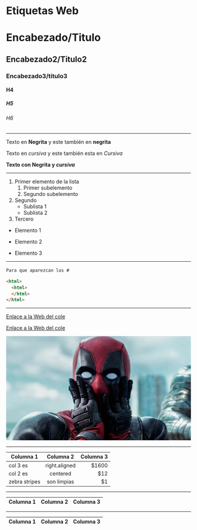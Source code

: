 # Etiquetas Web

# Encabezado/Titulo

## Encabezado2/Titulo2

### Encabezado3/titulo3

#### H4

##### H5

###### H6

----------------------

Texto en **Negrita** y este también en __negrita__
			
Texto en *cursiva* y este también esta en _Cursiva_

**Texto con Negrita y _cursiva_**

----------------------

1. Primer elemento de la lista
	1. Primer subelemento
	2. Segundo subelemento
2. Segundo
	* Sublista 1
	* Sublista 2
3. Tercero

* Elemento 1
- Elemento 2
+ Elemento 3

----------------------

``Para que aparezcan los #``

```HTML
<html>
  <html>
  </html>
</html>
```

______________________

[Enlace a la Web del cole](https://www.fje.edu/ca/fje)

[Enlace a la Web del cole](https://www.fje.edu/ca/fje "Texto Opcional")

![deadpool](https://github.com/OscraSanchez/2425-smx2-a0-repoejemplo/blob/main/deadpool.jpg "Puto")

----------------------
|Columna 1 |Columna 2 | Columna 3|
|------------|:-----------------:|---------:|
|col 3 es |right.aligned|$1600|
|col 2 es |centered|$12|
|zebra stripes |son limpias|$1|


---------------------------


|Columna 1 |Columna 2 | Columna 3|
|--------------|--------|----------|

---------------------------


|Columna 1 |Columna 2 | Columna 3|
|--------------|:--------:|----------:|
